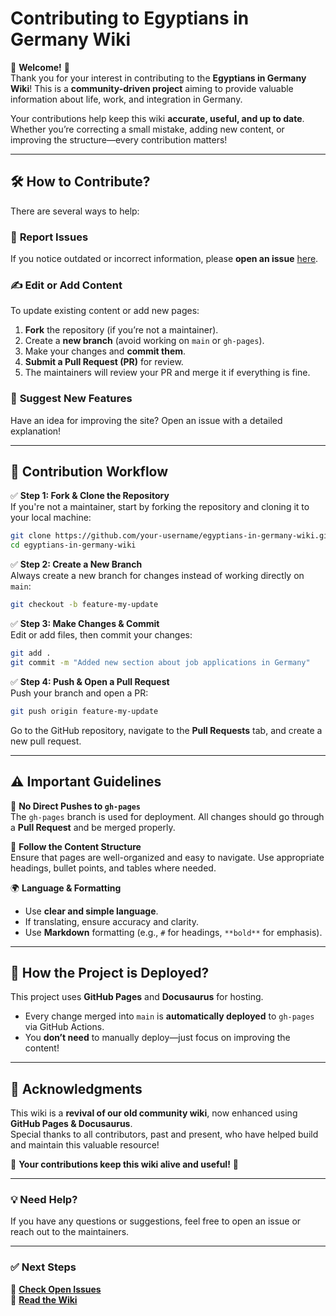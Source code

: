 # **Contributing to Egyptians in Germany Wiki**  

🎉 **Welcome!** 🎉  
Thank you for your interest in contributing to the **Egyptians in Germany Wiki**! This is a **community-driven project** aiming to provide valuable information about life, work, and integration in Germany.  

Your contributions help keep this wiki **accurate, useful, and up to date**. Whether you’re correcting a small mistake, adding new content, or improving the structure—every contribution matters!  

---

## **🛠️ How to Contribute?**  

There are several ways to help:  

### 📌 **Report Issues**  
If you notice outdated or incorrect information, please **open an issue** [here](https://github.com/jaxfellow/egyptians-in-germany-wiki/issues).  

### ✍ **Edit or Add Content**  
To update existing content or add new pages:  
1. **Fork** the repository (if you’re not a maintainer).  
2. Create a **new branch** (avoid working on `main` or `gh-pages`).  
3. Make your changes and **commit them**.  
4. **Submit a Pull Request (PR)** for review.  
5. The maintainers will review your PR and merge it if everything is fine.  

### 🔄 **Suggest New Features**  
Have an idea for improving the site? Open an issue with a detailed explanation!  

---

## **🚀 Contribution Workflow**  

✅ **Step 1: Fork & Clone the Repository**  
If you're not a maintainer, start by forking the repository and cloning it to your local machine:  

```bash
git clone https://github.com/your-username/egyptians-in-germany-wiki.git
cd egyptians-in-germany-wiki
```

✅ **Step 2: Create a New Branch**  
Always create a new branch for changes instead of working directly on `main`:  

```bash
git checkout -b feature-my-update
```

✅ **Step 3: Make Changes & Commit**  
Edit or add files, then commit your changes:  

```bash
git add .
git commit -m "Added new section about job applications in Germany"
```

✅ **Step 4: Push & Open a Pull Request**  
Push your branch and open a PR:  

```bash
git push origin feature-my-update
```

Go to the GitHub repository, navigate to the **Pull Requests** tab, and create a new pull request.  

---

## **⚠️ Important Guidelines**  

🚫 **No Direct Pushes to `gh-pages`**  
The `gh-pages` branch is used for deployment. All changes should go through a **Pull Request** and be merged properly.  

📖 **Follow the Content Structure**  
Ensure that pages are well-organized and easy to navigate. Use appropriate headings, bullet points, and tables where needed.  

🌍 **Language & Formatting**  
- Use **clear and simple language**.  
- If translating, ensure accuracy and clarity.  
- Use **Markdown** formatting (e.g., `#` for headings, `**bold**` for emphasis).  

---

## **📡 How the Project is Deployed?**  

This project uses **GitHub Pages** and **Docusaurus** for hosting.  
- Every change merged into `main` is **automatically deployed** to `gh-pages` via GitHub Actions.  
- You **don’t need** to manually deploy—just focus on improving the content!  

---

## **🙌 Acknowledgments**  

This wiki is a **revival of our old community wiki**, now enhanced using **GitHub Pages & Docusaurus**.  
Special thanks to all contributors, past and present, who have helped build and maintain this valuable resource!  

💙 **Your contributions keep this wiki alive and useful!** 🚀  

---

### **💡 Need Help?**  
If you have any questions or suggestions, feel free to open an issue or reach out to the maintainers.  

---

### ✅ Next Steps  
📌 **[Check Open Issues](https://github.com/jaxfellow/egyptians-in-germany-wiki/issues)**  
📌 **[Read the Wiki](https://jaxfellow.github.io/egyptians-in-germany-wiki/)**  
